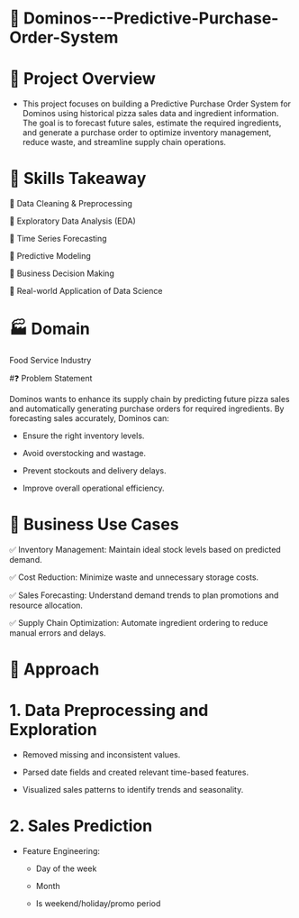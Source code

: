 # 🍕 Dominos---Predictive-Purchase-Order-System

# 📌 Project Overview

- This project focuses on building a Predictive Purchase Order System for Dominos using historical pizza sales data and ingredient information. The goal is to forecast future sales, estimate the required ingredients, and generate a purchase order to optimize inventory management, reduce waste, and streamline supply chain operations.

# 🚀 Skills Takeaway

🔹 Data Cleaning & Preprocessing

🔹 Exploratory Data Analysis (EDA)

🔹 Time Series Forecasting

🔹 Predictive Modeling

🔹 Business Decision Making

🔹 Real-world Application of Data Science


# 🏭 Domain
Food Service Industry

#❓ Problem Statement

Dominos wants to enhance its supply chain by predicting future pizza sales and automatically generating purchase orders for required ingredients. By forecasting sales accurately, Dominos can:

- Ensure the right inventory levels.

- Avoid overstocking and wastage.

- Prevent stockouts and delivery delays.

- Improve overall operational efficiency.

# 💼 Business Use Cases

✅ Inventory Management: Maintain ideal stock levels based on predicted demand.

✅ Cost Reduction: Minimize waste and unnecessary storage costs.

✅ Sales Forecasting: Understand demand trends to plan promotions and resource allocation.

✅ Supply Chain Optimization: Automate ingredient ordering to reduce manual errors and delays.


# 🧭 Approach

# 1. Data Preprocessing and Exploration

- Removed missing and inconsistent values.

- Parsed date fields and created relevant time-based features.

- Visualized sales patterns to identify trends and seasonality.

# 2. Sales Prediction

- Feature Engineering:

    - Day of the week

    - Month

    - Is weekend/holiday/promo period
 

